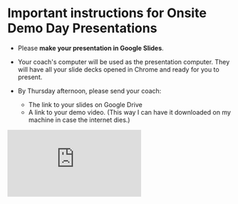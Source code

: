 # Important instructions for Onsite Demo Day Presentations

* Please **make your presentation in Google Slides**.

* Your coach's computer will be used as the presentation computer.  They will have all your slide decks opened in Chrome and ready for you to present.

* By Thursday afternoon, please send your coach:
  * The link to your slides on Google Drive
  * A link to your demo video.  (This way I can have it downloaded on my machine in case the internet dies.)


![Tracking pixel](https://githubanalytics.herokuapp.com/course/sequence/apprenticeship/demo_day_presentations.md)
